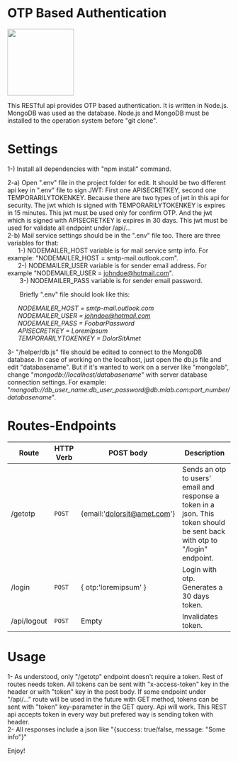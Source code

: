 # OTP Based Authentication

<img src="https://www.guarana-technologies.com/wp-content/uploads/2017/08/node-js-web-app-development.png" width="150" height="150"/><br>

This RESTful api provides OTP based authentication. It is written in Node.js. MongoDB was used as the database. Node.js and MongoDB must be installed to the operation system before "git clone".

# Settings
1-) Install all dependencies with "npm install" command. <p>
2-a) Open ".env" file in the project folder for edit. It should be two different api key in ".env" file to sign JWT: First one APISECRETKEY, second one TEMPORARILYTOKENKEY. Because there are two types of jwt in this api for security. The jwt which is signed with TEMPORARILYTOKENKEY is expires in 15 minutes. This jwt must be used only for confirm OTP. And the jwt which is signed with APISECRETKEY is expires in 30 days. This jwt must be used for validate all endpoint under /api/... <br>
2-b) Mail service settings should  be in the ".env" file too. There are three variables for that: <br>&nbsp;&nbsp;&nbsp;&nbsp;&nbsp;&nbsp;1-) NODEMAILER_HOST variable is for mail service smtp info. For example: "NODEMAILER_HOST = smtp-mail.outlook.com". <br>&nbsp;&nbsp;&nbsp;&nbsp;&nbsp;&nbsp;2-) NODEMAILER_USER variable is for sender email address. For example "NODEMAILER_USER = johndoe@hotmail.com". <br>&nbsp;&nbsp;&nbsp;&nbsp;&nbsp;&nbsp; 3-) NODEMAILER_PASS variable is for sender email password. <p>&nbsp;&nbsp;&nbsp;&nbsp;&nbsp;&nbsp; Briefly ".env" file should look like this: <p> 
<i>
&nbsp;&nbsp;&nbsp;&nbsp;&nbsp;&nbsp;NODEMAILER_HOST = smtp-mail.outlook.com
<br>&nbsp;&nbsp;&nbsp;&nbsp;&nbsp;&nbsp;NODEMAILER_USER = johndoe@hotmail.com
<br>&nbsp;&nbsp;&nbsp;&nbsp;&nbsp;&nbsp;NODEMAILER_PASS = FoobarPassword
<br>&nbsp;&nbsp;&nbsp;&nbsp;&nbsp;&nbsp;APISECRETKEY = LoremIpsum
<br>&nbsp;&nbsp;&nbsp;&nbsp;&nbsp;&nbsp;TEMPORARILYTOKENKEY = DolorSitAmet
</i>

<p>3- "/helper/db.js" file should be edited to connect to the MongoDB database. In case of working on the localhost, just open the db.js file and edit "databasename". But if it's wanted to work on a server like "mongolab", change "<i>mongodb://localhost/databasename</i>" with server database connection settings. For example: "<i>mongodb://db_user_name:db_user_password@db.mlab.com:port_number/databasename</i>". 

# Routes-Endpoints
| Route | HTTP Verb	 | POST body	 | Description	 |
| --- | --- | --- | --- |
| /getotp | `POST` | {email:'dolorsit@amet.com'} | Sends an otp to users' email and response a token in a json. This token should be sent back with otp to "/login" endpoint.|
| /login | `POST` | { otp:'loremipsum' }  | Login with otp. Generates a 30 days token.|
| /api/logout | `POST` | Empty | Invalidates token. |

# Usage
1- As understood, only "/getotp" endpoint doesn't require a token. Rest of routes needs token. All tokens can be sent with "x-access-token" key in the header or with "token" key in the post body. If some endpoint under "/api/..." route will be used in the future with GET method, tokens can be sent with "token" key-parameter in the GET query. Api will work. This REST api accepts token in every way but prefered way is sending token with header. <br>
2- All responses include a json like "{success: true/false, message: "Some info"}"
<p>Enjoy!
